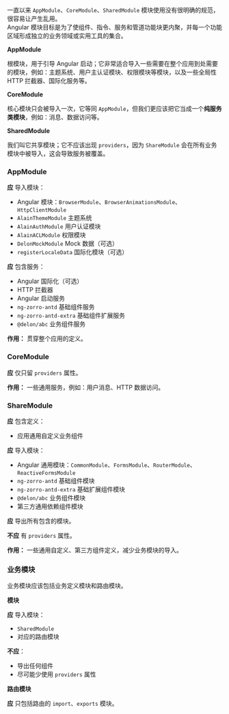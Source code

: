 一直以来 `AppModule`、`CoreModule`、`SharedModule` 模块使用没有很明确的规范，很容易让产生乱用。  
Angular 模块目标是为了使组件、指令、服务和管道功能块更内聚，并每一个功能区域形成独立的业务领域或实用工具的集合。

**AppModule**

根模块，用于引导 Angular 启动；它非常适合导入一些需要在整个应用到处需要的模块，例如：主题系统、用户主认证模块、权限模块等模块，以及一些全局性 HTTP 拦截器、国际化服务等。

**CoreModule**

核心模块只会被导入一次，它等同 `AppModule`，但我们更应该把它当成一个**纯服务类模块**，例如：消息、数据访问等。

**SharedModule**

我们叫它共享模块；它不应该出现 `providers`，因为 `ShareModule` 会在所有业务模块中被导入，这会导致服务被覆盖。

### AppModule

**应** 导入模块：

- Angular 模块：`BrowserModule`、`BrowserAnimationsModule`、`HttpClientModule`
- `AlainThemeModule` 主题系统
- `AlainAuthModule` 用户认证模块
- `AlainACLModule` 权限模块
- `DelonMockModule` Mock 数据（可选）
- `registerLocaleData` 国际化模块（可选）

**应** 包含服务：

- Angular 国际化（可选）
- HTTP 拦截器
- Angular 启动服务
- `ng-zorro-antd` 基础组件服务
- `ng-zorro-antd-extra` 基础组件扩展服务
- `@delon/abc` 业务组件服务

**作用：** 贯穿整个应用的定义。

### CoreModule

**应** 仅只留 `providers` 属性。

**作用：** 一些通用服务，例如：用户消息、HTTP 数据访问。

### ShareModule

**应** 包含定义：

- 应用通用自定义业务组件

**应** 导入模块：

- Angular 通用模块：`CommonModule`、`FormsModule`、`RouterModule`、`ReactiveFormsModule`
- `ng-zorro-antd` 基础组件模块
- `ng-zorro-antd-extra` 基础扩展组件模块
- `@delon/abc` 业务组件模块
- 第三方通用依赖组件模块

**应** 导出所有包含的模块。

**不应** 有 `providers` 属性。

**作用：** 一些通用自定义、第三方组件定义，减少业务模块的导入。

### 业务模块

业务模块应该包括业务定义模块和路由模块。

**模块**

**应** 导入模块：

- `SharedModule`
- 对应的路由模块

**不应**：

- 导出任何组件
- 尽可能少使用 `providers` 属性

**路由模块**

**应** 只包括路由的 `import`、`exports` 模块。
